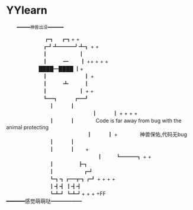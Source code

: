 # YYlearn
		━━━━━神兽出没━━━━━━
　　　　　　　 ┏┓　 ┏┓+ +<br>
 　　　　　　　┏┛┻━━━┛┻┓ + +<br>
 　　　　　　　┃　　　　　　┃ 　<br>
 　　　　　　　┃　　　━　　 ┃ ++ + + +<br>
 　　　　　　 ████━████  ┃+<br>
 　　　　　　　┃　　　　　　　┃ +<br>
 　　　　　　　┃　　　┻　　　┃<br>
 　　　　　　　┃　　　　　　┃ + +<br>
 　　　　　　　┗━┓　　　┏━┛<br>
 　　　　　　　　 ┃　　　┃　　　<br>　　　　　　　　
 　　　　　　　　 ┃　　　┃ + + + +<br>
 　　　　　　　　 ┃　　　┃　　　　Code is far away from bug with the animal protecting<br>　　　　　　　
 　　　　　　　　 ┃　　　┃ + 　　　　神兽保佑,代码无bug　　<br>
 　　　　　　　　 ┃　　　┃<br>
 　　　　　　　　 ┃　　　┃　　+<br>　　　　　　　　　
 　　　　　　　　 ┃　 　 ┗━━━┓ + +<br>
 　　　　　　　　 ┃ 　　　　   ┣┓<br>
 　　　　　　　　 ┃ 　　　　　 ┏┛<br>
 　　　　　　　　 ┗┓┓┏━┳┓┏┛ + + + +<br>
 　　　　　　　　  ┃┫┫ ┃┫┫<br>
 　　　　　　　　  ┗┻┛ ┗┻┛+ + + +FF<br>
		 ━━━━━━感觉萌萌哒━━━━━━
 